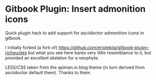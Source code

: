 # Gitbook Plugin: Insert admonition icons

Quick plugin hack to add support for asciidoctor admonition icons in gitbook.

I initially forked (a fork of) https://github.com/erixtekila/gitbook-plugin-richquotes but what you see here bares very little resemblance to it, but provided an excellent skeleton for a neophyte.

LESS/CSS taken from the apiman.io blog theme (in turn derived from asciidoctor default them). Thanks to them.
